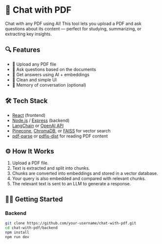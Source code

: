 # 🧠 Chat with PDF

Chat with any PDF using AI! This tool lets you upload a PDF and ask questions about its content — perfect for studying, summarizing, or extracting key insights.

## 🔍 Features

- 📄 Upload any PDF file
- 💬 Ask questions based on the documents
- 🧠 Get answers using AI + embeddings
- 🧹 Clean and simple UI
- 💾 Memory of conversation (optional)

## 🛠️ Tech Stack

- [React](w) (frontend)
- [Node.js](w) / [Express](w) (backend)
- [LangChain](w) or [OpenAI API](w)
- [Pinecone](w), [ChromaDB](w), or [FAISS](w) for vector search
- [pdf-parse](w) or [pdfjs-dist](w) for reading PDF content

## ⚙️ How It Works

1. Upload a PDF file.
2. Text is extracted and split into chunks.
3. Chunks are converted into embeddings and stored in a vector database.
4. Your query is also embedded and compared with relevant chunks.
5. The relevant text is sent to an LLM to generate a response.

## 🧑‍💻 Getting Started

### Backend

```bash
git clone https://github.com/your-username/chat-with-pdf.git
cd chat-with-pdf/backend
npm install
npm run dev
